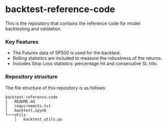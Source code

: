 # backtest-reference-code
This is the repository that contains the reference code for model backtesting and validation.

### Key Features
+ The Futures data of SP500 is used for the backtest.
+ Rolling statistics are included to measure the robustness of the returns.
+ Includes Stop Loss statistics: percentage hit and consecutive SL hits.

### Repository structure
The file structure of this repository is as follows:

```
backtest-reference-code
│   README.md
│   requirements.txt
│   backtest.ipynb
└───utils
    │   backtest_utils.py
```
